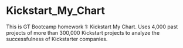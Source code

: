 # Kickstart_My_Chart
This is GT Bootcamp homework 1: Kickstart My Chart. Uses 4,000 past projects of more than 300,000 Kickstart projects to analyze the successfulness of Kickstarter companies.
